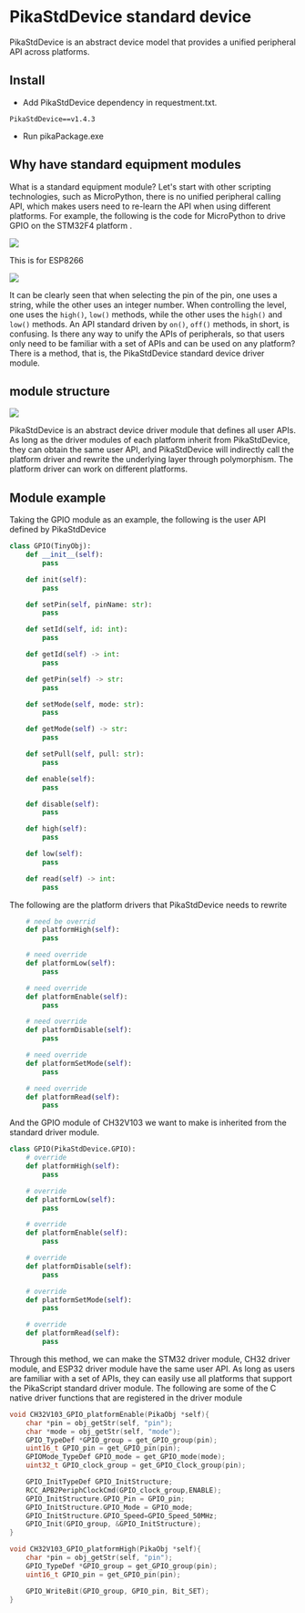 # PikaStdDevice standard device

PikaStdDevice is an abstract device model that provides a unified peripheral API across platforms.
## Install

- Add PikaStdDevice dependency in requestment.txt.
````
PikaStdDevice==v1.4.3
````

- Run pikaPackage.exe
## Why have standard equipment modules
What is a standard equipment module? Let's start with other scripting technologies, such as MicroPython, there is no unified peripheral calling API, which makes users need to re-learn the API when using different platforms. For example, the following is the code for MicroPython to drive GPIO on the STM32F4 platform .

![](assets/1638495380966-02a52d33-9986-401c-a7e1-136ce71ad53e.webp)

This is for ESP8266

![](assets/1638495381179-e6afcca5-7f32-4a2f-a531-10f6b106db15.webp)

It can be clearly seen that when selecting the pin of the pin, one uses a string, while the other uses an integer number. When controlling the level, one uses the `high()`, `low()` methods, while the other uses the `high()` and `low()` methods. An API standard driven by `on()`, `off()` methods, in short, is confusing.
Is there any way to unify the APIs of peripherals, so that users only need to be familiar with a set of APIs and can be used on any platform?
There is a method, that is, the PikaStdDevice standard device driver module.

## module structure



![](assets/1638681382807-901fa254-8323-4a9b-92ef-4e5b6e8ad5f9.png)

PikaStdDevice is an abstract device driver module that defines all user APIs. As long as the driver modules of each platform inherit from PikaStdDevice, they can obtain the same user API, and PikaStdDevice will indirectly call the platform driver and rewrite the underlying layer through polymorphism. The platform driver can work on different platforms.

## Module example

Taking the GPIO module as an example, the following is the user API defined by PikaStdDevice

``` python
class GPIO(TinyObj):
    def __init__(self):
        pass

    def init(self):
        pass

    def setPin(self, pinName: str):
        pass

    def setId(self, id: int):
        pass

    def getId(self) -> int:
        pass

    def getPin(self) -> str:
        pass

    def setMode(self, mode: str):
        pass

    def getMode(self) -> str:
        pass

    def setPull(self, pull: str):
        pass

    def enable(self):
        pass

    def disable(self):
        pass

    def high(self):
        pass

    def low(self):
        pass

    def read(self) -> int:
        pass

````



The following are the platform drivers that PikaStdDevice needs to rewrite

``` python
    # need be overrid
    def platformHigh(self):
        pass

    # need override
    def platformLow(self):
        pass

    # need override
    def platformEnable(self):
        pass

    # need override
    def platformDisable(self):
        pass

    # need override
    def platformSetMode(self):
        pass

    # need override
    def platformRead(self):
        pass
````

And the GPIO module of CH32V103 we want to make is inherited from the standard driver module.

``` python
class GPIO(PikaStdDevice.GPIO):
    # override
    def platformHigh(self):
        pass

    # override
    def platformLow(self):
        pass

    # override
    def platformEnable(self):
        pass

    # override
    def platformDisable(self):
        pass

    # override
    def platformSetMode(self):
        pass

    # override
    def platformRead(self):
        pass
````

Through this method, we can make the STM32 driver module, CH32 driver module, and ESP32 driver module have the same user API. As long as users are familiar with a set of APIs, they can easily use all platforms that support the PikaScript standard driver module.
The following are some of the C native driver functions that are registered in the driver module

```` C
void CH32V103_GPIO_platformEnable(PikaObj *self){
    char *pin = obj_getStr(self, "pin");
    char *mode = obj_getStr(self, "mode");
    GPIO_TypeDef *GPIO_group = get_GPIO_group(pin);
    uint16_t GPIO_pin = get_GPIO_pin(pin);
    GPIOMode_TypeDef GPIO_mode = get_GPIO_mode(mode);
    uint32_t GPIO_clock_group = get_GPIO_Clock_group(pin);

    GPIO_InitTypeDef GPIO_InitStructure;
    RCC_APB2PeriphClockCmd(GPIO_clock_group,ENABLE);
    GPIO_InitStructure.GPIO_Pin = GPIO_pin;
    GPIO_InitStructure.GPIO_Mode = GPIO_mode;
    GPIO_InitStructure.GPIO_Speed=GPIO_Speed_50MHz;
    GPIO_Init(GPIO_group, &GPIO_InitStructure);
}

void CH32V103_GPIO_platformHigh(PikaObj *self){
    char *pin = obj_getStr(self, "pin");
    GPIO_TypeDef *GPIO_group = get_GPIO_group(pin);
    uint16_t GPIO_pin = get_GPIO_pin(pin);

    GPIO_WriteBit(GPIO_group, GPIO_pin, Bit_SET);
}
````